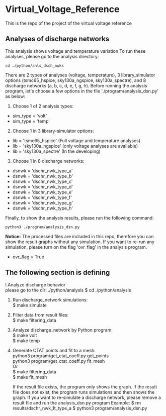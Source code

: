 # Virtual_Voltage_Reference
This is the repo of the project of the virtual voltage reference 

## Analyses of discharge networks 
This analysis shows voltage and temperature variation 
To run these analyses, please go to the analysis directory:
	
 	cd ./python/anls_dsch_nwks

There are 2 types of analyses (voltage, temperature), 3 library_simulator options (tsmc65_hspice, sky130a_ngspice, sky130a_spectre), and 8 discharge networks (a, b, c, d, e, f, g, h). Before running the analysis program, let's choose a few options in the file './program/analysis_dsn.py' as below:

1. Choose 1 of 2 analysis types:
* sim_type = 'volt'
* sim_type = 'temp'

2. Choose 1 in 3 library-simulator options:
* lib = 'tsmc65_hspice'	(Full voltage and temperature analyses)
* lib = 'sky130a_ngspice' (only voltage analyses are available)
* lib = 'sky130a_spectre' (In the developing)

3. Choose 1 in 8 discharge networks:
* dsnwk = 'dschr_nwk_type_a'
* dsnwk = 'dschr_nwk_type_b'
* dsnwk = 'dschr_nwk_type_c'
* dsnwk = 'dschr_nwk_type_d'
* dsnwk = 'dschr_nwk_type_e'
* dsnwk = 'dschr_nwk_type_f'
* dsnwk = 'dschr_nwk_type_g'
* dsnwk = 'dschr_nwk_type_h'

Finally, to show the analysis results, please run the following command:

	python3 ./program/analysis_dsn.py

<b>Notice:</b> The processed files are included in this repo, therefore you can show the result graphs without any simulation. If you want to re-run any simulation, please turn on the flag 'ovr_flag' in the analysis program.
* ovr_flag = True
  
## The following section is defining
  
I.Analyze discharge behavior  
	please go to the dir: ./python/analysis
	$ cd ./python/analysis

1. Run discharge_network simulations:  
	$ make simulate

2. Filter data from result files:  
	$ make filtering_data

3. Analyze discharge_network by Python program:  
	$ make volt  
	$ make temp  
	
4. Generate CTAT points and fit to a mesh:  
	python3 program/get_ctat_coeff.py get_points  
	python3 program/get_ctat_coeff.py fit_mesh  
   	Or  
   	$ make filtering_data  
   	$ make fit_mesh


	If the result file exists, the program only shows the graph.
	If the result file does not exist, the program runs simulations and then shows the graph.
	If you want to re-simulate a discharge network, please remove a result file and run the analysis_dsn.py program
		Example: $ rm results/dschr_nwk_1t_type_a
					$ python3 program/analysis_dsn.py

